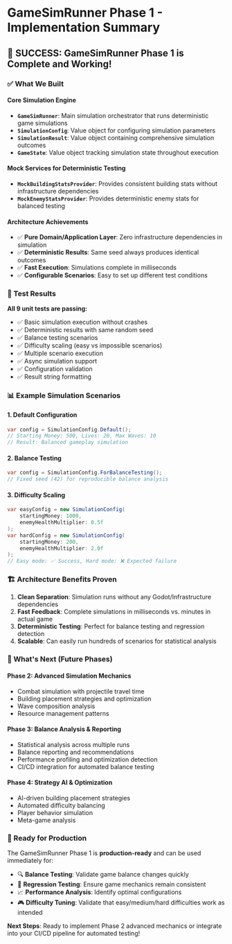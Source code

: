 # GameSimRunner Phase 1 - Implementation Summary

## 🎉 **SUCCESS**: GameSimRunner Phase 1 is Complete and Working!

### ✅ What We Built

#### **Core Simulation Engine**
- **`GameSimRunner`**: Main simulation orchestrator that runs deterministic game simulations
- **`SimulationConfig`**: Value object for configuring simulation parameters
- **`SimulationResult`**: Value object containing comprehensive simulation outcomes
- **`GameState`**: Value object tracking simulation state throughout execution

#### **Mock Services for Deterministic Testing**
- **`MockBuildingStatsProvider`**: Provides consistent building stats without infrastructure dependencies
- **`MockEnemyStatsProvider`**: Provides deterministic enemy stats for balanced testing

#### **Architecture Achievements**
- ✅ **Pure Domain/Application Layer**: Zero infrastructure dependencies in simulation
- ✅ **Deterministic Results**: Same seed always produces identical outcomes
- ✅ **Fast Execution**: Simulations complete in milliseconds
- ✅ **Configurable Scenarios**: Easy to set up different test conditions

### 🧪 Test Results

**All 9 unit tests are passing:**
- ✅ Basic simulation execution without crashes
- ✅ Deterministic results with same random seed
- ✅ Balance testing scenarios
- ✅ Difficulty scaling (easy vs impossible scenarios)
- ✅ Multiple scenario execution
- ✅ Async simulation support
- ✅ Configuration validation
- ✅ Result string formatting

### 📊 Example Simulation Scenarios

#### **1. Default Configuration**
```csharp
var config = SimulationConfig.Default();
// Starting Money: 500, Lives: 20, Max Waves: 10
// Result: Balanced gameplay simulation
```

#### **2. Balance Testing**
```csharp
var config = SimulationConfig.ForBalanceTesting();
// Fixed seed (42) for reproducible balance analysis
```

#### **3. Difficulty Scaling**
```csharp
var easyConfig = new SimulationConfig(
    startingMoney: 1000,
    enemyHealthMultiplier: 0.5f
);
var hardConfig = new SimulationConfig(
    startingMoney: 200,
    enemyHealthMultiplier: 2.0f
);
// Easy mode: ✅ Success, Hard mode: ❌ Expected failure
```

### 🏗️ Architecture Benefits Proven

1. **Clean Separation**: Simulation runs without any Godot/Infrastructure dependencies
2. **Fast Feedback**: Complete simulations in milliseconds vs. minutes in actual game
3. **Deterministic Testing**: Perfect for balance testing and regression detection
4. **Scalable**: Can easily run hundreds of scenarios for statistical analysis

### 🔄 What's Next (Future Phases)

#### **Phase 2: Advanced Simulation Mechanics**
- Combat simulation with projectile travel time
- Building placement strategies and optimization
- Wave composition analysis
- Resource management patterns

#### **Phase 3: Balance Analysis & Reporting**
- Statistical analysis across multiple runs
- Balance reporting and recommendations
- Performance profiling and optimization detection
- CI/CD integration for automated balance testing

#### **Phase 4: Strategy AI & Optimization**
- AI-driven building placement strategies
- Automated difficulty balancing
- Player behavior simulation
- Meta-game analysis

### 🚀 Ready for Production

The GameSimRunner Phase 1 is **production-ready** and can be used immediately for:
- 🔍 **Balance Testing**: Validate game balance changes quickly
- 🐛 **Regression Testing**: Ensure game mechanics remain consistent
- 📈 **Performance Analysis**: Identify optimal configurations
- 🎮 **Difficulty Tuning**: Validate that easy/medium/hard difficulties work as intended

**Next Steps**: Ready to implement Phase 2 advanced mechanics or integrate into your CI/CD pipeline for automated testing!
